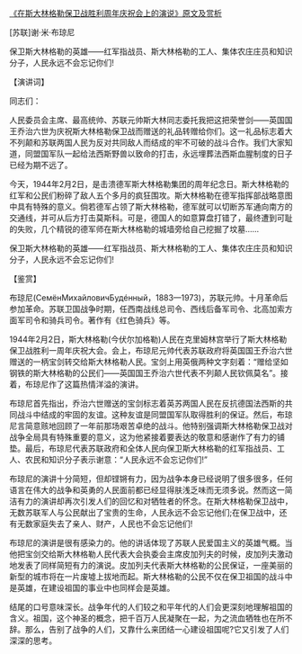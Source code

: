 [《在斯大林格勒保卫战胜利周年庆祝会上的演说》原文及赏析](https://www.vrrw.net/wx/14670.html)

[苏联]谢·米·布琼尼

保卫斯大林格勒的英雄——红军指战员、斯大林格勒的工人、集体农庄庄员和知识分子，人民永远不会忘记你们!

【演讲词】

同志们：

人民委员会主席、最高统帅、苏联元帅斯大林同志委托我把这把荣誉剑——英国国王乔治六世为庆祝斯大林格勒保卫战而赠送的礼品转赠给你们。这一礼品标志着大不列颠和苏联两国人民为反对共同敌人而结成的牢不可破的战斗合作。我们大家知道，同盟国军队一起给法西斯野兽以致命的打击，永远埋葬法西斯血腥制度的日子已经为期不远了。

今天，1944年2月2日，是击溃德军斯大林格勒集团的周年纪念日。斯大林格勒的红军和公民们粉碎了敌人五个多月的疯狂围攻。斯大林格勒在德军指挥部战略意图中具有特殊的意义。倘若德军占领了斯大林格勒，德军就可以切断苏军通向南方的交通线，并可从后方打击莫斯科。可是，德国人的如意算盘打错了，最终遭到可耻的失败，几个精锐的德军师在斯大林格勒的城墙旁给自己挖掘了坟墓……

保卫斯大林格勒的英雄——红军指战员、斯大林格勒的工人、集体农庄庄员和知识分子，人民永远不会忘记你们!



【鉴赏】

布琼尼(СемёнМихайловичБудéнный，1883—1973)，苏联元帅。十月革命后参加革命。苏联卫国战争时期，任西南战线总司令、西线后备军司令、北高加索方面军司令和骑兵司令。著作有《红色骑兵》等。

1944年2月2日，斯大林格勒(今伏尔加格勒)人民在克里姆林宫举行了斯大林格勒保卫战胜利一周年庆祝大会。会上，布琼尼元帅代表苏联政府将英国国王乔治六世赠送的一柄宝剑转交给斯大林格勒人民。宝剑上用英俄两种文字刻着：“赠给坚如钢铁的斯大林格勒的公民们——英国国王乔治六世代表不列颠人民钦佩莫名”。接着，布琼尼作了这篇热情洋溢的演讲。

布琼尼首先指出，乔治六世赠送的宝剑标志着英苏两国人民在反抗德国法西斯的共同战斗中结成的牢固的友谊。这种友谊是同盟国军队取得胜利的保证。然后，布琼尼言简意赅地回顾了一年前那场艰苦卓绝的战斗。他特别强调斯大林格勒保卫战对战争全局具有特殊重要的意义，这为他紧接着要表达的敬意和感谢作了有力的铺垫。最后，布琼尼代表苏联政府和全体人民向保卫斯大林格勒的红军指战员、工人、农民和知识分子表示谢意：“人民永远不会忘记你们!”

布琼尼的演讲十分简短，但却铿锵有力，因为战争本身已经说明了很多很多，任何语言在伟大的战争和英勇的人民面前都已经显得肤浅乏味而无须多说。然而这一简洁有力的演讲却再次引发人们的回忆和对牺牲者的怀念。在斯大林格勒保卫战中，无数苏联军人与公民献出了宝贵的生命，人民永远不会忘记他们;在保卫战中，还有无数家庭失去了亲人、财产，人民也不会忘记他们!

布琼尼的演讲是很有感染力的。他的讲话体现了苏联人民爱国主义的英雄气概。当他把宝剑交给斯大林格勒人民代表大会执委会主席皮加列夫的时候，皮加列夫激动地发表了同样简短有力的演说。皮加列夫代表斯大林格勒的公民保证，一座美丽的新型的城市将在一片废墟上拔地而起。斯大林格勒的公民不仅在保卫祖国的战斗中是英雄，在建设祖国的事业中也同样会是英雄。

结尾的口号意味深长。战争年代的人们较之和平年代的人们会更深刻地理解祖国的含义。祖国，这个神圣的概念，把千百万人民凝聚在一起，为之流血牺牲也在所不辞。那么，告别了战争的人们，又靠什么来团结一心建设祖国呢?它又引发了人们深深的思考。

